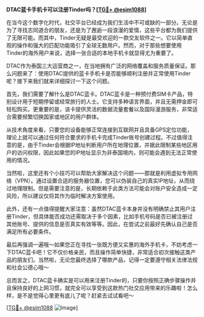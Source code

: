 **DTAC蓝卡手机卡可以注册Tinder吗？[[TG💪+ @esim1088](https://t.me/s/esim1088)]**

在当今这个数字化时代，社交平台已经成为我们生活中不可或缺的一部分。无论是为了寻找志同道合的朋友，还是为了邂逅一段浪漫的爱情，这些平台都为我们提供了无限可能。而其中，Tinder无疑是最受欢迎的一款交友软件之一。它以简单直观的操作和强大的匹配功能吸引了全球无数用户。然而，对于那些想要使用Tinder的海外用户来说，选择一张合适的本地手机卡就显得尤为重要了。

DTAC作为泰国三大运营商之一，在当地拥有广泛的网络覆盖和服务质量保证。那么问题来了：使用DTAC提供的蓝卡手机卡是否能够顺利注册并正常使用Tinder呢？接下来我们就来详细探讨一下这个问题。

首先，我们需要了解什么是DTAC蓝卡。DTAC蓝卡是一种预付费SIM卡产品，特别设计用于短期停留或经常旅行的人士。它支持多种语言界面，并且无需押金即可轻松购买。更重要的是，该卡提供灵活的数据流量套餐以及国际漫游服务，非常适合需要频繁切换国家或地区的用户群体。

从技术角度来看，只要您的设备能够正常连接到互联网并且具备GPS定位功能，理论上就可以通过任何符合要求的手机卡完成Tinder账号创建过程。不过值得注意的是，由于Tinder会根据IP地址判断用户所在地理位置，并据此限制某些地区用户的访问权限，因此如果您的IP地址显示为非泰国境内，则可能会遇到无法正常使用的情况。

当然啦，这里还有个小技巧可以帮助大家解决这个问题——那就是利用虚拟专用网络（VPN）。通过设置合适的服务器位置，您可以伪装自己的真实IP地址，从而绕过地理限制。但是需要注意的是，长期依赖于此类方法可能会对账户安全造成一定风险，所以建议仅将其作为临时解决方案使用。

此外，还有一点值得提醒大家注意：虽然DTAC蓝卡本身并没有明确禁止其用户注册Tinder，但具体能否成功还需取决于多个因素，比如手机号码是否已被注册过其他账号、提供的信息是否真实有效等等。因此，在尝试之前最好先确认自己是否满足所有必要条件。

最后再强调一遍哦～如果您正在寻找一张既方便又实惠的海外手机卡，不妨考虑一下DTAC蓝卡吧！它不仅价格亲民，而且操作简单快捷，非常适合初次接触这类产品的朋友们。当然啦，无论您最终选择了哪款产品，记得一定要遵守相关法律法规和社会公德心哦～

总而言之，DTAC蓝卡确实是可以用来注册Tinder的，只要你按照正确步骤操作并且保持良好的上网习惯，就完全可以享受到这款热门社交应用带来的乐趣啦！怎么样，是不是觉得心里更有底儿了呢？赶紧去试试看吧～

[[TG💪+ @esim1088](https://t.me/s/esim1088) ![Image](https://i.postimg.cc/4NQfJmqS/Snipaste-2025-05-13-00-14-12.png)]